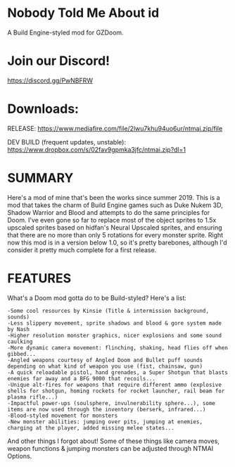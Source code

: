 # Nobody Told Me About id
A Build Engine-styled mod for GZDoom.

# Join our Discord!
https://discord.gg/PwNBFRW

# Downloads:
RELEASE: https://www.mediafire.com/file/2lwu7khu94uo6ur/ntmai.zip/file

DEV BUILD (frequent updates, unstable): https://www.dropbox.com/s/02fav9gpmka3jfc/ntmai.zip?dl=1

# SUMMARY
Here's a mod of mine that's been the works since summer 2019. This is a mod that takes the charm of Build Engine games such as Duke Nukem 3D, Shadow Warrior and Blood and attempts to do the same principles for Doom. I've even gone so far to replace most of the object sprites to 1.5x upscaled sprites based on hidfan's Neural Upscaled sprites, and ensuring that there are no more than only 5 rotations for every monster sprite. Right now this mod is in a version below 1.0, so it's pretty barebones, although I'd consider it pretty much complete for a first release.

# FEATURES
What's a Doom mod gotta do to be Build-styled? Here's a list:

	-Some cool resources by Kinsie (Title & intermission background, sounds)
	-Less slippery movement, sprite shadows and blood & gore system made by Nash
	-Higher resolution monster graphics, nicer explosions and some sound caulking
	-More dynamic camera movement: flinching, shaking, head flies off when gibbed...
	-Angled weapons courtesy of Angled Doom and Bullet puff sounds depending on what kind of weapon you use (fist, chainsaw, gun)
	-A quick reloadable pistol, hand grenades, a Super Shotgun that blasts enemies far away and a BFG 9000 that recoils...
	-Unique alt-fires for weapons that require different ammo (explosive shells for shotgun, homing rockets for rocket launcher, rail beam for plasma rifle...)
	-Impactful power-ups (soulsphere, invulnerability sphere...), some items are now used through the inventory (berserk, infrared...)
	-Blood-styled movement for monsters
	-New monster abilities: jumping over pits, jumping at enemies, charging at the player, added missing melee states...

And other things I forgot about! Some of these things like camera moves, weapon functions & jumping monsters can be adjusted through NTMAI Options.
